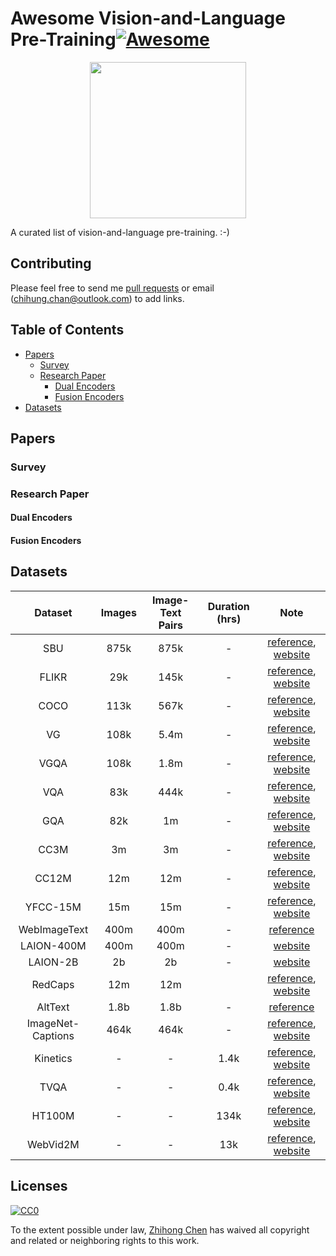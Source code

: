 # Awesome Vision-and-Language Pre-Training[![Awesome](https://awesome.re/badge.svg)](https://awesome.re)

<p align="center">
  <img width="250" src="https://camo.githubusercontent.com/1131548cf666e1150ebd2a52f44776d539f06324/68747470733a2f2f63646e2e7261776769742e636f6d2f73696e647265736f726875732f617765736f6d652f6d61737465722f6d656469612f6c6f676f2e737667" "Awesome!">
</p>

A curated list of vision-and-language pre-training. :-)

## Contributing
Please feel free to send me [pull requests](https://github.com/zhjohnchan/awesome-pretraining-in-nlp/pulls) or email (chihung.chan@outlook.com) to add links.

## Table of Contents
- [Papers](#papers)
  - [Survey](#survey)
  - [Research Paper](#research-paper)
    - [Dual Encoders](#dual-encoders)
    - [Fusion Encoders](#fusion-encoders)
- [Datasets](#datasets)

## Papers
### Survey

### Research Paper
#### Dual Encoders

#### Fusion Encoders

## Datasets
| **Dataset**       | **Images** | **Image-Text Pairs** | **Duration (hrs)** | **Note**                                                                                                                                                                     |
|:-----------------:|:----------:|:--------------------:|:------------------:|:----------------------------------------------------------------------------------------------------------------------------------------------------------------------------:|
| SBU               | 875k       | 875k                 | -                  | [reference](https://papers.nips.cc/paper/4470-im2text-describing-images-using-1-million-captioned-photographs), [website](https://www.cs.virginia.edu/~vicente/sbucaptions/) |
| FLIKR             | 29k        | 145k                 | -                  | [reference](https://aclanthology.org/Q14-1006), [website](http://hockenmaier.cs.illinois.edu/DenotationGraph/)                                                               |
| COCO              | 113k       | 567k                 | -                  | [reference](https://arxiv.org/abs/1405.0312), [website](https://cocodataset.org/)                                                                                            |
| VG                | 108k       | 5.4m                 | -                  | [reference](https://arxiv.org/abs/1602.07332), [website](https://visualgenome.org/)                                                                                          |
| VGQA              | 108k       | 1.8m                 | -                  | [reference](https://arxiv.org/abs/1602.07332), [website](https://visualgenome.org/)                                                                                          |
| VQA               | 83k        | 444k                 | -                  | [reference](https://arxiv.org/abs/1612.00837), [website](https://visualqa.org/)                                                                                              |
| GQA               | 82k        | 1m                   | -                  | [reference](https://arxiv.org/abs/1902.09506), [website](https://cs.stanford.edu/people/dorarad/gqa/about.html)                                                              |
| CC3M              | 3m         | 3m                   | -                  | [reference](https://aclanthology.org/P18-1238), [website](https://ai.google.com/research/ConceptualCaptions/download)                                                        |
| CC12M             | 12m        | 12m                  | -                  | [reference](https://arxiv.org/abs/2102.08981), [website](https://github.com/google-research-datasets/conceptual-12m)                                                         |
| YFCC-15M          | 15m        | 15m                  | -                  | [reference](https://arxiv.org/abs/1503.01817), [website](https://multimediacommons.wordpress.com/yfcc100m-core-dataset/)                                                     |
| WebImageText      | 400m       | 400m                 | -                  | [reference](https://arxiv.org/abs/2103.00020)                                                                                                                                |
| LAION-400M        | 400m       | 400m                 | -                  | [website](https://laion.ai/laion-400-open-dataset)                                                                                                                           |
| LAION-2B          | 2b         | 2b                   | -                  | [website](https://laion.ai/laion-5b-a-new-era-of-open-large-scale-multi-modal-datasets/)                                                                                     |
| RedCaps           | 12m        | 12m                  |                    | [reference](https://arxiv.org/abs/2111.11431), [website](https://redcaps.xyz/)                                                                                               |
| AltText           | 1.8b       | 1.8b                 | -                  | [reference](https://arxiv.org/abs/2102.05918)                                                                                                                                |
| ImageNet-Captions | 464k       | 464k                 | -                  | [reference](https://arxiv.org/abs/2205.01397), [website](https://github.com/mlfoundations/imagenet-captions)                                                                 |
| Kinetics          | -          | -                    | 1.4k               | [reference](https://arxiv.org/abs/1705.06950), [website](https://github.com/cvdfoundation/kinetics-dataset)                                                                  |
| TVQA              | -          | -                    | 0.4k               | [reference](https://arxiv.org/abs/1809.01696), [website](https://tvqa.cs.unc.edu/)                                                                                           |
| HT100M            | -          | -                    | 134k               | [reference](https://arxiv.org/abs/1906.03327), [website](https://www.di.ens.fr/willow/research/howto100m/)                                                                   |
| WebVid2M          | -          | -                    | 13k                | [reference](https://arxiv.org/abs/2104.00650), [website](https://m-bain.github.io/webvid-dataset/)                                                                           |


## Licenses

[![CC0](http://i.creativecommons.org/p/zero/1.0/88x31.png)](http://creativecommons.org/publicdomain/zero/1.0/)

To the extent possible under law, [Zhihong Chen](https://github.com/zhjohnchan) has waived all copyright and related or neighboring rights to this work.
